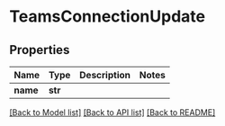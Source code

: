 # TeamsConnectionUpdate


## Properties

Name | Type | Description | Notes
------------ | ------------- | ------------- | -------------
**name** | **str** |  | 

[[Back to Model list]](../README.md#models) [[Back to API list]](../README.md#api-endpoints) [[Back to README]](../README.md)


